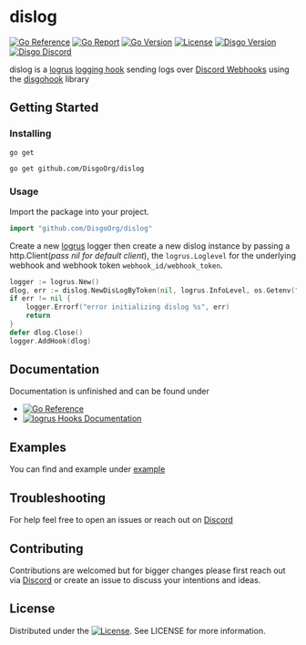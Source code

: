 # dislog

[![Go Reference](https://pkg.go.dev/badge/github.com/DisgoOrg/dislog.svg)](https://pkg.go.dev/github.com/DisgoOrg/dislog)
[![Go Report](http://goreportcard.com/badge/DisgoOrg/dislog)](https://goreportcard.com/report/DisgoOrg/dislog)
[![Go Version](https://img.shields.io/github/go-mod/go-version/DisgoOrg/dislog)](https://golang.org/doc/devel/release.html)
[![License](https://img.shields.io/badge/License-Apache%202.0-blue.svg)](https://github.com/DisgoOrg/dislog/blob/master/LICENSE)
[![Disgo Version](https://img.shields.io/github/v/release/DisgoOrg/dislog)](https://github.com/DisgoOrg/dislog/releases/latest)
[![Disgo Discord](https://img.shields.io/badge/Disgo%20Discord-blue.svg)](https://discord.gg/mgjJeufk)

dislog is a [logrus](https://github.com/sirupsen/logrus) [logging hook](https://github.com/sirupsen/logrus#hooks) sending logs over [Discord Webhooks](https://discord.com/developers/docs/resources/webhook) using the [disgohook](https://github.com/DisgoOrg/dislog) library


## Getting Started

### Installing

`go get`

```sh
go get github.com/DisgoOrg/dislog
```

### Usage

Import the package into your project.

```go
import "github.com/DisgoOrg/dislog"
```

Create a new [logrus](https://github.com/sirupsen/logrus) logger then create a new dislog instance by passing a http.Client(*pass nil for default client*), the `logrus.Loglevel` for the underlying webhook and webhook token `webhook_id/webhook_token`.

```go
logger := logrus.New()
dlog, err := dislog.NewDisLogByToken(nil, logrus.InfoLevel, os.Getenv("webhook_token"), dislog.TraceLevelAndAbove...)
if err != nil {
    logger.Errorf("error initializing dislog %s", err)
    return
}
defer dlog.Close()
logger.AddHook(dlog)
```

## Documentation

Documentation is unfinished and can be found under

* [![Go Reference](https://pkg.go.dev/badge/github.com/DisgoOrg/dislog.svg)](https://pkg.go.dev/github.com/DisgoOrg/dislog)
* [![logrus Hooks Documentation](https://img.shields.io/badge/logrus%20Documentation-blue.svg)](https://github.com/sirupsen/logrus#hooks)

## Examples

You can find and example under [example](https://github.com/DisgoOrg/dislog/tree/master/example)

## Troubleshooting

For help feel free to open an issues or reach out on [Discord](https://discord.gg/mgjJeufk)

## Contributing

Contributions are welcomed but for bigger changes please first reach out via [Discord](https://discord.gg/mgjJeufk) or create an issue to discuss your intentions and ideas.

## License

Distributed under the [![License](https://img.shields.io/badge/License-Apache%202.0-blue.svg)](https://github.com/DisgoOrg/dislog/blob/master/LICENSE). See LICENSE for more information.